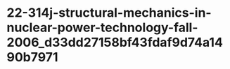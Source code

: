 # 22-314j-structural-mechanics-in-nuclear-power-technology-fall-2006_d33dd27158bf43fdaf9d74a1490b7971